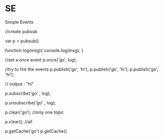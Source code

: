 SE
==

Simple Events

//create pubsub

var p = pubsub()

function log(msg){
    console.log(msg);
}

//set a once event
p.once('go', log);

//try to fire the events
p.publish('go', 'hi');
p.publish('go', 'hi');
p.publish('go', 'hi');

// output : "hi" 



p.subscribe('go' , log);

p.unsubscribe('go' , log);

p.clear('go'); //only one topic

p.clear(); //all

p.getCache('go') 
p.getCache()

